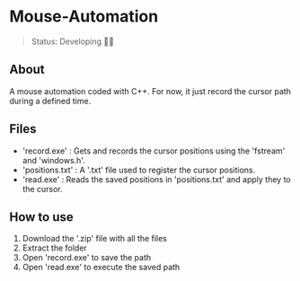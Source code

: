 <h1>Mouse-Automation</h1>

> Status: Developing 👨‍💻

<h2>About</h2>
<p>A mouse automation coded with C++. For now, it just record the cursor path during a defined time.</p>

<h2>Files</h2>
<ul>
	<li>'record.exe' : Gets and records the cursor positions using the 'fstream' and 'windows.h'.</li>
	<li>'positions.txt' : A '.txt' file used to register the cursor positions.
	<li>'read.exe' : Reads the saved positions in 'positions.txt' and apply they to the cursor.
</ul>

<h2>How to use</h2>
<ol>
	<li>Download the '.zip' file with all the files</li>
	<li>Extract the folder</li>
	<li>Open 'record.exe' to save the path</li>
	<li>Open 'read.exe' to execute the saved path</li>
</ol>
